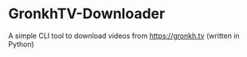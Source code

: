 # GronkhTV-Downloader
A simple CLI tool to download videos from https://gronkh.tv (written in Python)
